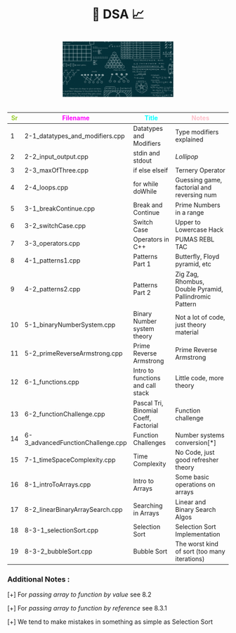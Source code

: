 <h1>
  <p align="center">
  <b>🔗 DSA 📈</b>
  <br><br>
  <img src="./assets/banner.gif" width="50%">
  </p>
</h1>

| <font color="yellowgreen">Sr</font> | <font color="magenta">Filename</font> | <font color="cyan">Title</font>       | <font color="pink">Notes</font>                        |
| ----------------------------------- | ------------------------------------- | ------------------------------------- | ------------------------------------------------------ |
| 1                                   | 2-1_datatypes_and_modifiers.cpp       | Datatypes and Modifiers               | Type modifiers explained                               |
| 2                                   | 2-2_input_output.cpp                  | stdin and stdout                      | _Lollipop_                                             |
| 3                                   | 2-3_maxOfThree.cpp                    | if else elseif                        | Ternery Operator                                       |
| 4                                   | 2-4_loops.cpp                         | for while doWhile                     | Guessing game, factorial and reversing num             |
| 5                                   | 3-1_breakContinue.cpp                 | Break and Continue                    | Prime Numbers in a range                               |
| 6                                   | 3-2_switchCase.cpp                    | Switch Case                           | Upper to Lowercase Hack                                |
| 7                                   | 3-3_operators.cpp                     | Operators in C++                      | PUMAS REBL TAC                                         |
| 8                                   | 4-1_patterns1.cpp                     | Patterns Part 1                       | Butterfly, Floyd pyramid, etc                          |
| 9                                   | 4-2_patterns2.cpp                     | Patterns Part 2                       | Zig Zag, Rhombus, Double Pyramid, Pallindromic Pattern |
| 10                                  | 5-1_binaryNumberSystem.cpp            | Binary Number system theory           | Not a lot of code, just theory material                |
| 11                                  | 5-2_primeReverseArmstrong.cpp         | Prime Reverse Armstrong               | Prime Reverse Armstrong                                |
| 12                                  | 6-1_functions.cpp                     | Intro to functions and call stack     | Little code, more theory                               |
| 13                                  | 6-2_functionChallenge.cpp             | Pascal Tri, Binomial Coeff, Factorial | Function challenge                                     |
| 14                                  | 6-3_advancedFunctionChallenge.cpp     | Function Challenges                   | Number systems conversion[*]                           |
| 15                                  | 7-1_timeSpaceComplexity.cpp           | Time Complexity                       | No Code, just good refresher theory                    |
| 16                                  | 8-1_introToArrays.cpp                 | Intro to Arrays                       | Some basic operations on arrays                        |
| 17                                  | 8-2_linearBinaryArraySearch.cpp       | Searching in Arrays                   | Linear and Binary Search Algos                         |
| 18                                  | 8-3-1_selectionSort.cpp               | Selection Sort                        | Selection Sort Implementation                          |
| 19                                  | 8-3-2_bubbleSort.cpp                  | Bubble Sort                           | The worst kind of sort (too many iterations)           |

### Additional Notes :

[+] For _passing array to function by value_ see 8.2

[+] For _passing array to function by reference_ see 8.3.1

[+] We tend to make mistakes in something as simple as Selection Sort
